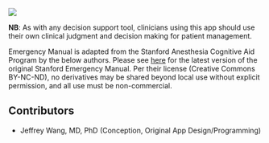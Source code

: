 ![](resource:assets/JHU_ACCM_logo.jpg)

**NB**: As with any decision support tool, clinicians using this app should use their own clinical judgment and decision making for patient management.

Emergency Manual is adapted from the Stanford Anesthesia Cognitive Aid Program by the below authors. Please see [here](http://emergencymanual.stanford.edu) for the latest version of the original Stanford Emergency Manual.  Per their license (Creative Commons BY-NC-ND), no derivatives may be shared beyond local use without explicit permission, and all use must be non-commercial.

## Contributors
* Jeffrey Wang, MD, PhD (Conception, Original App Design/Programming)